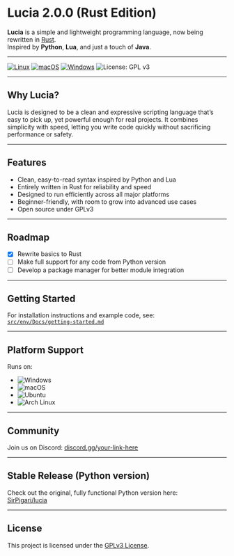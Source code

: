 # Lucia 2.0.0 (Rust Edition)

**Lucia** is a simple and lightweight programming language, now being rewritten in [Rust](https://www.rust-lang.org/).  
Inspired by **Python**, **Lua**, and just a touch of **Java**.

---

[![Linux](https://github.com/SirPigari/lucia-rust/actions/workflows/test-linux.yml/badge.svg?branch=main)](https://github.com/SirPigari/lucia-rust/actions/workflows/test-linux.yml)
[![macOS](https://github.com/SirPigari/lucia-rust/actions/workflows/test-macos.yml/badge.svg?branch=main)](https://github.com/SirPigari/lucia-rust/actions/workflows/test-macos.yml)
[![Windows](https://github.com/SirPigari/lucia-rust/actions/workflows/test-windows.yml/badge.svg?branch=main)](https://github.com/SirPigari/lucia-rust/actions/workflows/test-windows.yml)
![License: GPL v3](https://img.shields.io/badge/License-GPLv3-blue.svg)

---

## Why Lucia?

Lucia is designed to be a clean and expressive scripting language that’s easy to pick up, yet powerful enough for real projects.
It combines simplicity with speed, letting you write code quickly without sacrificing performance or safety.

---

## Features

- Clean, easy-to-read syntax inspired by Python and Lua  
- Entirely written in Rust for reliability and speed  
- Designed to run efficiently across all major platforms  
- Beginner-friendly, with room to grow into advanced use cases  
- Open source under GPLv3  

---

## Roadmap

- [x] Rewrite basics to Rust
- [ ] Make full support for any code from Python version
- [ ] Develop a package manager for better module integration  

---

## Getting Started

For installation instructions and example code, see:  
[`src/env/Docs/getting-started.md`](src/env/Docs/getting-started.md)

---

## Platform Support

Runs on:

- ![Windows](https://img.shields.io/badge/Windows-Supported-blue?logo=windows)  
- ![macOS](https://img.shields.io/badge/macOS-Supported-lightgrey?logo=apple)  
- ![Ubuntu](https://img.shields.io/badge/Ubuntu-Supported-E95420?logo=ubuntu&logoColor=white)  
- ![Arch Linux](https://img.shields.io/badge/Arch_Linux-Supported-1793D1?logo=arch-linux&logoColor=white)  

---

## Community

Join us on Discord: [discord.gg/your-link-here]()

---

## Stable Release (Python version)

Check out the original, fully functional Python version here:  
[SirPigari/lucia](https://github.com/SirPigari/lucia)

---

## License

This project is licensed under the [GPLv3 License](LICENSE).
